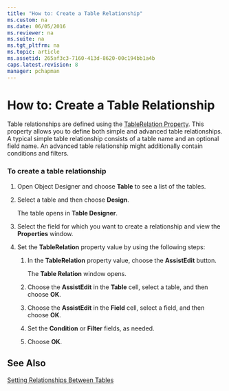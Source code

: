 ```yaml
---
title: "How to: Create a Table Relationship"
ms.custom: na
ms.date: 06/05/2016
ms.reviewer: na
ms.suite: na
ms.tgt_pltfrm: na
ms.topic: article
ms.assetid: 265af3c3-7160-413d-8620-00c194bb1a4b
caps.latest.revision: 8
manager: pchapman
---
```

# How to: Create a Table Relationship
Table relationships are defined using the [TableRelation Property](../dynamics-nav/TableRelation-Property.md). This property allows you to define both simple and advanced table relationships. A typical simple table relationship consists of a table name and an optional field name. An advanced table relationship might additionally contain conditions and filters.  
  
### To create a table relationship  
  
1.  Open Object Designer and choose **Table** to see a list of the tables.  
  
2.  Select a table and then choose **Design**.  
  
     The table opens in **Table Designer**.  
  
3.  Select the field for which you want to create a relationship and view the **Properties** window.  
  
4.  Set the **TableRelation** property value by using the following steps:  
  
    1.  In the **TableRelation** property value, choose the **AssistEdit** button.  
  
         The **Table Relation** window opens.  
  
    2.  Choose the **AssistEdit** in the **Table** cell, select a table, and then choose **OK**.  
  
    3.  Choose the **AssistEdit** in the **Field** cell, select a field, and then choose **OK**.  
  
    4.  Set the **Condition** or **Filter** fields, as needed.  
  
    5.  Choose **OK**.  
  
## See Also  
 [Setting Relationships Between Tables](../dynamics-nav/Setting-Relationships-Between-Tables.md)
